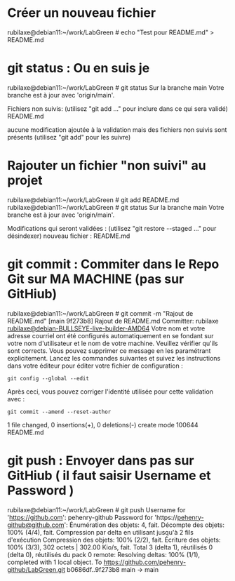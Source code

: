# Créer un nouveau fichier
 rubilaxe@debian11:~/work/LabGreen # echo "Test pour README.md" > README.md

# git status : Ou en suis je
 rubilaxe@debian11:~/work/LabGreen # git status
 Sur la branche main
 Votre branche est à jour avec 'origin/main'.
 
Fichiers non suivis:
  (utilisez "git add <fichier>..." pour inclure dans ce qui sera validé)
        README.md

 aucune modification ajoutée à la validation mais des fichiers non suivis sont présents (utilisez "git add" pour les suivre)

# Rajouter un fichier "non suivi" au projet
 rubilaxe@debian11:~/work/LabGreen # git add  README.md
 rubilaxe@debian11:~/work/LabGreen # git status
 Sur la branche main
 Votre branche est à jour avec 'origin/main'. 
 
Modifications qui seront validées :
  (utilisez "git restore --staged <fichier>..." pour désindexer)
        nouveau fichier : README.md

# git commit    : Commiter dans le Repo Git sur MA MACHINE  (pas sur GitHiub)
 rubilaxe@debian11:~/work/LabGreen # git commit -m "Rajout de README.md"
 [main 9f273b8] Rajout de README.md
  Committer: rubilaxe <rubilaxe@debian-BULLSEYE-live-builder-AMD64>
 Votre nom et votre adresse courriel ont été configurés automatiquement en se
 fondant sur votre nom d'utilisateur et le nom de votre machine. Veuillez
 vérifier qu'ils sont corrects. Vous pouvez supprimer ce message en les
 paramétrant explicitement. Lancez les commandes suivantes et suivez les
 instructions dans votre éditeur pour éditer votre fichier de configuration :

    git config --global --edit

 Après ceci, vous pouvez corriger l'identité utilisée pour cette validation avec :

    git commit --amend --reset-author

 1 file changed, 0 insertions(+), 0 deletions(-)
 create mode 100644 README.md


# git push      : Envoyer dans pas sur GitHiub ( il faut saisir Username et Password )
 rubilaxe@debian11:~/work/LabGreen # git push
 Username for 'https://github.com': pehenry-github
 Password for 'https://pehenry-github@github.com':
 Énumération des objets: 4, fait.
 Décompte des objets: 100% (4/4), fait.
 Compression par delta en utilisant jusqu'à 2 fils d'exécution
 Compression des objets: 100% (2/2), fait.
 Écriture des objets: 100% (3/3), 302 octets | 302.00 Kio/s, fait.
 Total 3 (delta 1), réutilisés 0 (delta 0), réutilisés du pack 0
 remote: Resolving deltas: 100% (1/1), completed with 1 local object.
 To https://github.com/pehenry-github/LabGreen.git
   b0686df..9f273b8  main -> main
